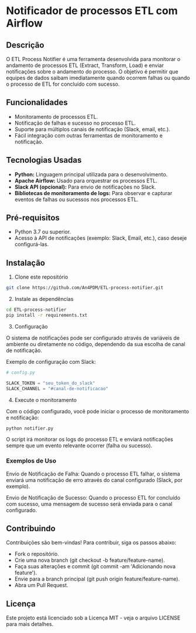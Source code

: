 # Notificador de processos ETL com Airflow

## Descrição
O ETL Process Notifier é uma ferramenta desenvolvida para monitorar o andamento de processos ETL (Extract, Transform, Load) e enviar notificações sobre o andamento do processo. O objetivo é permitir que equipes de dados saibam imediatamente quando ocorrem falhas ou quando o processo de ETL for concluído com sucesso.

## Funcionalidades
- Monitoramento de processos ETL.
- Notificação de falhas e sucesso no processo ETL.
- Suporte para múltiplos canais de notificação (Slack, email, etc.).
- Fácil integração com outras ferramentas de monitoramento e notificação.

## Tecnologias Usadas
- **Python:** Linguagem principal utilizada para o desenvolvimento.
- **Apache Airflow:** Usado para orquestrar os processos ETL.
- **Slack API (opcional):** Para envio de notificações no Slack.
- **Bibliotecas de monitoramento de logs:** Para observar e capturar eventos de falhas ou sucessos nos processos ETL.

## Pré-requisitos
- Python 3.7 ou superior.
- Acesso à API de notificações (exemplo: Slack, Email, etc.), caso deseje configurá-las.

## Instalação
1. Clone este repositório
```bash
git clone https://github.com/An4PDM/ETL-process-notifier.git
```

2. Instale as dependências
```bash
cd ETL-process-notifier
pip install -r requirements.txt
```

3. Configuração

O sistema de notificações pode ser configurado através de variáveis de ambiente ou diretamente no código, dependendo da sua escolha de canal de notificação. 

Exemplo de configuração com Slack:

```python
# config.py

SLACK_TOKEN = "seu_token_do_slack"
SLACK_CHANNEL = "#canal-de-notificacao"
```

4. Execute o monitoramento
   
Com o código configurado, você pode iniciar o processo de monitoramento e notificação:

```bash
python notifier.py
```

O script irá monitorar os logs do processo ETL e enviará notificações sempre que um evento relevante ocorrer (falha ou sucesso).

### Exemplos de Uso
Envio de Notificação de Falha: Quando o processo ETL falhar, o sistema enviará uma notificação de erro através do canal configurado (Slack, por exemplo).

Envio de Notificação de Sucesso: Quando o processo ETL for concluído com sucesso, uma mensagem de sucesso será enviada para o canal configurado.

## Contribuindo
Contribuições são bem-vindas! Para contribuir, siga os passos abaixo:

- Fork o repositório.
- Crie uma nova branch (git checkout -b feature/feature-name).
- Faça suas alterações e commit (git commit -am 'Adicionando nova feature').
- Envie para a branch principal (git push origin feature/feature-name).
- Abra um Pull Request.

## Licença
Este projeto está licenciado sob a Licença MIT - veja o arquivo LICENSE para mais detalhes.



